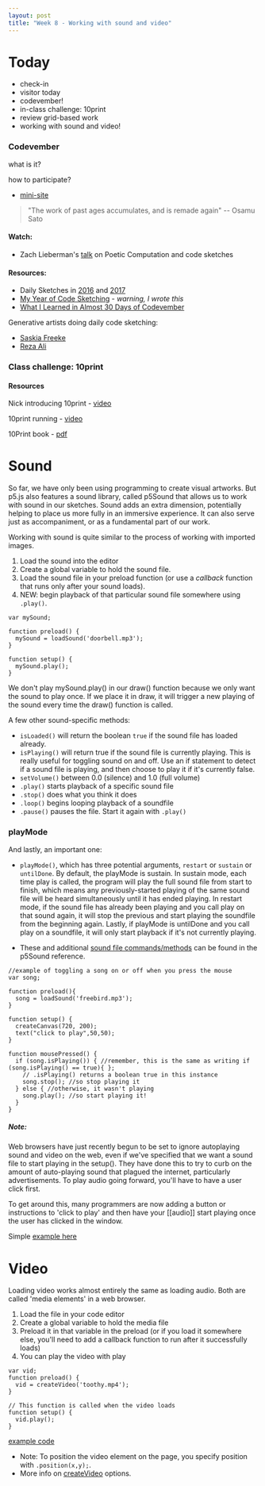 ```yaml
---
layout: post
title: "Week 8 - Working with sound and video"
---
```


# Today

- check-in
 - visitor today
 - codevember!
 - in-class challenge: 10print
- review grid-based work
- working with sound and video!

### Codevember

what is it?

how to participate?

- [mini-site](http://codevember.xyz)

>  "The work of past ages accumulates, and is remade again" -- Osamu Sato 

#### Watch:
- Zach Lieberman's [talk](https://www.youtube.com/watch?v=bmztlO9_Wvo) on Poetic Computation and code sketches

#### Resources:
- Daily Sketches in [2016](https://medium.com/@zachlieberman/daily-sketches-2016-28586d8f008e) and [2017](https://medium.com/@zachlieberman/daily-sketches-in-2017-1b4234b0615d)
- [My Year of Code Sketching](https://leetusman.com/nosebook/code-sketching-2019) - *warning, I wrote this*
- [What I Learned in Almost 30 Days of Codevember](https://blog.prototypr.io/what-i-learned-in-almost-30-days-of-codevember-9a0e963de4c6)

Generative artists doing daily code sketching:
- [Saskia Freeke](https://sasj.nl/portfolio/daily/)
- [Reza Ali](https://www.instagram.com/syedrezaali/)



### Class challenge: 10print

#### Resources

Nick introducing 10print - [video](https://youtu.be/34CXQr5OLas?t=171)

10print running - [video](https://www.youtube.com/watch?v=m9joBLOZVEo)

10Print book - [pdf](https://nickm.com/trope_tank/10_PRINT_121114.pdf)


# Sound

So far, we have only been using programming to create visual artworks. But p5.js also features a sound library, called p5Sound that allows us to work with sound in our sketches. Sound adds an extra dimension, potentially helping to place us more fully in an immersive experience. It can also serve just as accompaniment, or as a fundamental part of our work.

Working with sound is quite similar to the process of working with imported images.

1. Load the sound into the editor
2. Create a global variable to hold the sound file.
3. Load the sound file in your preload function (or use a *callback* function that runs only after your sound loads).
4. NEW: begin playback of that particular sound file somewhere using ```.play()```.

```
var mySound;

function preload() {
  mySound = loadSound('doorbell.mp3');
}

function setup() {
  mySound.play();
}
```

We don't play mySound.play() in our draw() function because we only want the sound to play once. If we place it in draw, it will trigger a new playing of the sound every time the draw() function is called.

A few other sound-specific methods:

- ```isLoaded()``` will return the boolean ```true``` if the sound file has loaded already.
- ```isPlaying()``` will return true if the sound file is currently playing. This is really useful for toggling sound on and off. Use an if statement to detect if a sound file is playing, and then choose to play it if it's currently false.
- ```setVolume()``` between 0.0 (silence) and 1.0 (full volume)
- ```.play()``` starts playback of a specific sound file
- ```.stop()``` does what you think it does
- ```.loop()``` begins looping playback of a soundfile
- ```.pause()``` pauses the file. Start it again with ```.play()```

### playMode

And lastly, an important one:
- ```playMode()```, which has three potential arguments, ```restart``` or ```sustain``` or ```untilDone```. By default, the playMode is sustain. In sustain mode, each time play is called, the program will play the full sound file from start to finish, which means any previously-started playing of the same sound file will be heard simultaneously until it has ended playing. In restart mode, if the sound file has already been playing and you call play on that sound again, it will stop the previous and start playing the soundfile from the beginning again. Lastly, if playMode is untilDone and you call play on a soundfile, it will only start playback if it's not currently playing.

- These and additional [sound file commands/methods](http://p5js.org/reference/#/p5.SoundFile) can be found in the p5Sound reference.

```
//example of toggling a song on or off when you press the mouse
var song;

function preload(){
  song = loadSound('freebird.mp3');
}

function setup() {
  createCanvas(720, 200);
  text("click to play",50,50);
}

function mousePressed() {
  if (song.isPlaying()) { //remember, this is the same as writing if (song.isPlaying() == true){ };
    // .isPlaying() returns a boolean true in this instance
    song.stop(); //so stop playing it
  } else { //otherwise, it wasn't playing
    song.play(); //so start playing it!
  }
}
```

##### Note:

Web browsers have just recently begun to be set to ignore autoplaying sound and video on the web, even if we've specified that we want a sound file to start playing in the setup(). They have done this to try to curb on the amount of auto-playing sound that plagued the internet, particularly advertisements. To play audio going forward, you'll have to have a user click first.

To get around this, many programmers are now adding a button or instructions to 'click to play' and then have your [[audio]] start playing once the user has clicked in the window.

Simple [example here](http://p5js.org/reference/#/p5.MediaElement/play)

# Video

Loading video works almost entirely the same as loading audio. Both are called 'media elements' in a web browser.

1. Load the file in your code editor
2. Create a global variable to hold the media file
3. Preload it in that variable in the preload (or if you load it somewhere else, you'll need to add a callback function to run after it successfully loads)
4. You can play the video with play

```
var vid;
function preload() {
  vid = createVideo('toothy.mp4');
}

// This function is called when the video loads
function setup() {
  vid.play();
}
```

[example code](http://editor.p5js.org/2sman/sketches/OtTKtDohH)

- Note: To position the video element on the page, you specify position with ```.position(x,y);```.
- More info on [createVideo](http://p5js.org/reference/#/p5/createVideo) options.



